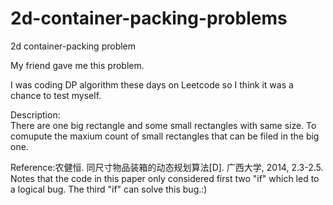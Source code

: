 # 2d-container-packing-problems
2d container-packing problem  

My friend gave me this problem.  

I was coding DP algorithm these days on Leetcode so I think it was a chance to test myself.  

Description:  
There are one big rectangle and some small rectangles with same size. To comupute the maxium count of small rectangles that can be filed in the big one.

Reference:农健恒. 同尺寸物品装箱的动态规划算法[D]. 广西大学, 2014, 2.3-2.5.   
Notes that the code in this paper only considered first two "if" which led to a logical bug. The third "if" can solve this bug.:)
